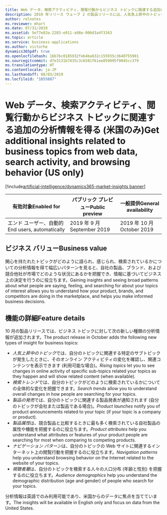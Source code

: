 ```yaml
---
title: Web データ、検索アクティビティ、閲覧行動からビジネス トピックに関連する追加の分析情報を得る (米国のみ)
description: 2019 年リリース ウェーブ 2 の製品リリースには、人気急上昇中のトピック、検索トレンド、製品発売ニュース、最も話題になっている製品属性、コンテンツへのナビゲート方法、視聴者層など、トピックを理解するのに役立ついくつかの新しい種類の分析情報が含まれています。
author: relnotes
ms.reviewer: mhart
ms.date: 07/31/2019
ms.assetid: 5e77e83a-2283-e911-a98e-000d3a4f3343
ms.topic: article
ms.service: business-applications
ms.author: victorhe
dynamics365pdf: true
ms.openlocfilehash: 16b7bc0185932feb4ba632c155935c3640755901
ms.sourcegitcommit: d7e3131b7435c3c6581f61ee059895f9045cc379
ms.translationtype: HT
ms.contentlocale: ja-JP
ms.lasthandoff: 08/03/2019
ms.locfileid: "1855887"
---
```

# <a name="get-additional-insights-related-to-business-topics-from-web-data-search-activity-and-browsing-behavior-us-only"></a><span data-ttu-id="8ca14-103">Web データ、検索アクティビティ、閲覧行動からビジネス トピックに関連する追加の分析情報を得る (米国のみ)</span><span class="sxs-lookup"><span data-stu-id="8ca14-103">Get additional insights related to business topics from web data, search activity, and browsing behavior (US only)</span></span>
[!include[artificial-intelligence/dynamics365-market-insights banner](../includes/artificial-intelligence/dynamics365-market-insights.md)]

| <span data-ttu-id="8ca14-104">有効対象</span><span class="sxs-lookup"><span data-stu-id="8ca14-104">Enabled for</span></span>    |  <span data-ttu-id="8ca14-105">パブリック プレビュー</span><span class="sxs-lookup"><span data-stu-id="8ca14-105">Public preview</span></span> | <span data-ttu-id="8ca14-106">一般提供</span><span class="sxs-lookup"><span data-stu-id="8ca14-106">General availability</span></span> | 
| ---------- | ---------- |---------- |
|<span data-ttu-id="8ca14-107">エンド ユーザー、自動的</span><span class="sxs-lookup"><span data-stu-id="8ca14-107">End users, automatically</span></span>|<span data-ttu-id="8ca14-108">2019 年 9 月</span><span class="sxs-lookup"><span data-stu-id="8ca14-108">September 2019</span></span>| <span data-ttu-id="8ca14-109">2019 年 10 月</span><span class="sxs-lookup"><span data-stu-id="8ca14-109">October 2019</span></span>|


## <a name="business-value"></a><span data-ttu-id="8ca14-110">ビジネス バリュー</span><span class="sxs-lookup"><span data-stu-id="8ca14-110">Business value</span></span>
<!-- bv start -->
<span data-ttu-id="8ca14-111">関心を持たれたトピックがどのように語られ、感じられ、検索されているかについての分析情報を得て幅広いパターンを見ると、自社の製品、ブランド、および競合他社が市場でどのような状況にあるかを把握でき、情報に基づいてビジネス上の決定を行うのに役立ちます。</span><span class="sxs-lookup"><span data-stu-id="8ca14-111">Gaining insights and seeing broad patterns about what people are saying, feeling, and searching for about your topics of interest allows you to understand how your product, brands, and competitors are doing in the marketplace, and helps you make informed business decisions.</span></span>
<!-- bv end -->



## <a name="feature-details"></a><span data-ttu-id="8ca14-112">機能の詳細</span><span class="sxs-lookup"><span data-stu-id="8ca14-112">Feature details</span></span>
<!--feature detail start -->
<span data-ttu-id="8ca14-113">10 月の製品リリースでは、ビジネス トピックに対して次の新しい種類の分析情報が追加されます。</span><span class="sxs-lookup"><span data-stu-id="8ca14-113">The product release in October adds the following new types of insight for business topics:</span></span>

-   <span data-ttu-id="8ca14-114">*人気上昇中のトピック*では、自分のトピックに関連する特定のサブトピックが発生したときに、そのオンライン アクティビティの変化を確認し、関連コンテンツを表示できます (利用可能な場合)。</span><span class="sxs-lookup"><span data-stu-id="8ca14-114">*Rising topics* let you to see changes in online activity of specific sub-topics related your topics as they happen and will show related content (when available).</span></span>
-   <span data-ttu-id="8ca14-115">*検索トレンド*では、自分のトピックがどのように検索されているかについての全体的な変化を把握できます。</span><span class="sxs-lookup"><span data-stu-id="8ca14-115">*Search trends* allow you to understand overall changes in how people are searching for your topics.</span></span>
-   <span data-ttu-id="8ca14-116">*製品の発売*では、自分のトピックに関連する製品発表が通知されます (自分のトピックが会社または製品である場合)。</span><span class="sxs-lookup"><span data-stu-id="8ca14-116">*Product launches* notify you of product announcements related to your topic (if your topic is a company or product).</span></span> 
-   <span data-ttu-id="8ca14-117">*製品属性*は、競合製品と比較するときに最も多く検索されている自社製品の属性や機能を把握するのに役立ちます。</span><span class="sxs-lookup"><span data-stu-id="8ca14-117">*Product attributes* help you understand what attributes or features of your product people are searching for most when comparing to competing products.</span></span>
-   <span data-ttu-id="8ca14-118">*ナビゲーション パターン*は、自分のトピックの Web サイトに関連するインターネット上の閲覧行動を把握するのに役立ちます。</span><span class="sxs-lookup"><span data-stu-id="8ca14-118">*Navigation patterns* help you understand browsing behavior on the Internet related to the website of your topics.</span></span> 
-   <span data-ttu-id="8ca14-119">*視聴者層*は、自分のトピックを検索する人々の人口分布 (年齢と性別) を把握するのに役立ちます。</span><span class="sxs-lookup"><span data-stu-id="8ca14-119">*Audience demographics* help you understand the demographic distribution (age and gender) of people who search for your topics.</span></span> 

<span data-ttu-id="8ca14-120">分析情報は英語でのみ利用可能であり、米国からのデータに焦点を当てています。</span><span class="sxs-lookup"><span data-stu-id="8ca14-120">The insights will be available in English only and focus on data from the United States.</span></span>
<!--feature detail end -->











